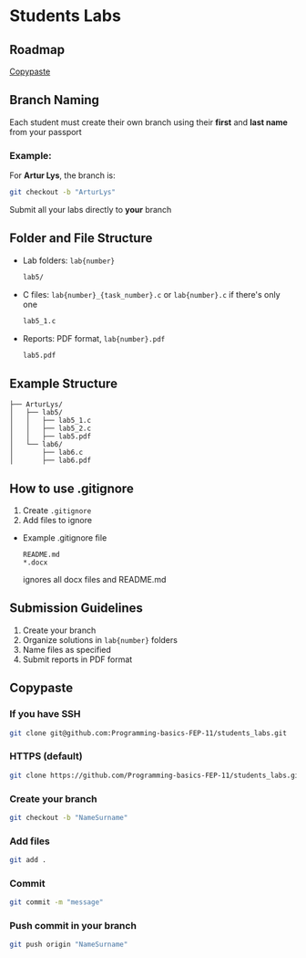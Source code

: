 # Students Labs

## **Roadmap**

[Copypaste](https://github.com/Programming-basics-FEP-11/students_labs.git)

## **Branch Naming**

Each student must create their own branch using their **first** and **last name** from your passport

### Example:

For **Artur Lys**, the branch is:

```bash
git checkout -b "ArturLys"
```
Submit all your labs directly to **your** branch

## **Folder and File Structure**

- Lab folders: `lab{number}`
  
  ```bash
  lab5/
  ```

- C files: `lab{number}_{task_number}.c` or `lab{number}.c` if there's only one

  ```bash
  lab5_1.c
  ```

- Reports: PDF format, `lab{number}.pdf`

  ```bash
  lab5.pdf
  ```

## **Example Structure**

```
├── ArturLys/
│   ├── lab5/
│   │   ├── lab5_1.c
│   │   ├── lab5_2.c
│   │   ├── lab5.pdf
│   └── lab6/
│       ├── lab6.c
│       ├── lab6.pdf
```

## **How to use .gitignore**

1. Create `.gitignore`
2. Add files to ignore

- Example .gitignore file
  
   ```
   README.md
   *.docx
   ```
  ignores all docx files and README.md

## **Submission Guidelines**

1. Create your branch
2. Organize solutions in `lab{number}` folders
3. Name files as specified
4. Submit reports in PDF format


## **Copypaste**


### If you have SSH
```bash
git clone git@github.com:Programming-basics-FEP-11/students_labs.git
```
### HTTPS (default)
```bash
git clone https://github.com/Programming-basics-FEP-11/students_labs.git
```

### Create your branch
```bash
git checkout -b "NameSurname"
```
### Add files
```bash
git add .
```
### Commit
```bash
git commit -m "message"
```
### Push commit in your branch
```bash
git push origin "NameSurname"
```
